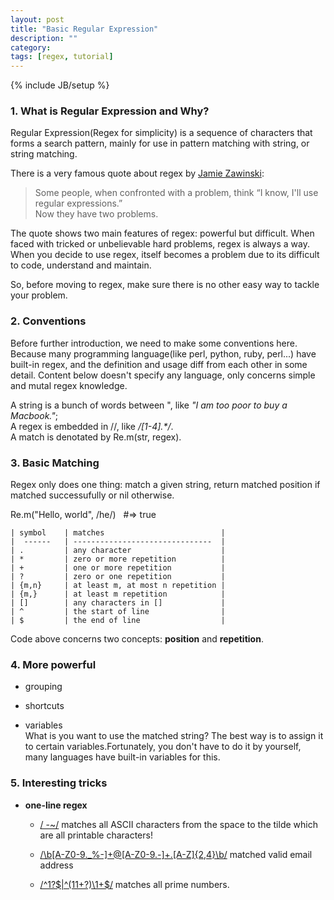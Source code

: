 ```yaml
---
layout: post
title: "Basic Regular Expression"
description: ""
category: 
tags: [regex, tutorial]
---
```

{% include JB/setup %}


### 1.	What is Regular Expression and Why? 
Regular Expression(Regex for simplicity) is a sequence of characters that forms a search pattern, mainly for use in pattern matching with string, or string matching.

There is a very famous quote about regex by [Jamie Zawinski](http://www.jwz.org/):
> Some people, when confronted with a problem, 
> think “I know, I'll use regular expressions.”   
> Now they have two problems.

The quote shows two main features of regex: powerful but difficult. When faced with tricked or unbelievable hard problems, regex is always a way. When you decide to use regex, itself becomes a problem due to its difficult to code, understand and maintain.

So, before moving to regex, make sure there is no other easy way to tackle your problem. 

### 2.	Conventions
Before further introduction, we need to make some conventions here. Because many programming language(like perl, python, ruby, perl...) have built-in regex, and the definition and usage diff from each other in some detail. Content below doesn't specify any language, only concerns simple and mutal regex knowledge.

A string is a bunch of words between ", like *"I am too poor to buy a Macbook."*;  
A regex is embedded in //, like */[1-4].\*/*.  
A match is denotated by Re.m(str, regex).

### 3.	Basic Matching
Regex only does one thing: match a given string, return matched position if matched successufully or nil otherwise.

Re.m("Hello, world", /he/)	&nbsp; #=> true  

  
	| symbol	| matches                          |
	|  ------   | -------------------------------  |
	| .	        | any character                    |  
	| *	        | zero or more repetition          | 
	| +         | one or more repetition           | 
	| ?	        | zero or one repetition           |
	| {m,n}	    | at least m, at most n repetition |
	| {m,}      | at least m repetition            |  
	| []	    | any characters in []             |
	| ^         | the start of line                |
	| $         | the end of line                  |

Code above concerns two concepts: **position** and **repetition**. 


### 4. More powerful
* grouping
	
* shortcuts

* variables  
	What is you want to use the matched string? The best way is to assign it to certain variables.Fortunately, you don't have to do it by yourself, many languages have built-in variables for this.  
	

### 5. Interesting tricks
* __one-line regex__  
	- [/ -~/](http://www.catonmat.net/blog/my-favorite-regex/)  matches all ASCII characters from the space to the tilde which are all printable characters!
	
	- [/\b[A-Z0-9._%-]+@[A-Z0-9.-]+\.[A-Z]{2,4}\b/](http://www.regular-expressions.info/email.html) matched valid email address

	- [/^1?$|^(11+?)\1+$/](http://coolshell.cn/articles/2704.html) matches all prime numbers.

